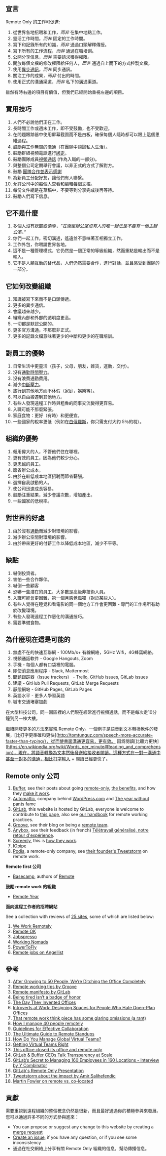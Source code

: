 ## 宣言

Remote Only 的工作可促進:

1. 從世界各地招聘和工作，_而非_ 在集中地點工作。
1. 靈活工作時間，_而非_ 固定的工作時間。
1. 寫下和記錄所有的知識，_而非_ 通過口頭解釋傳授。
1. 寫下所有的工作流程，_而非_ 通過在職培训。
1. 公開分享信息，_而非_ 需要請求獲得權限。
1. 開放每個文檔的修改權限給任何人，_而非_ 通過自上而下的方式控製文檔。
1. 使用[異步通訊](https://about.gitlab.com/2015/04/08/the-remote-manifesto/)，_而非_ 同步通訊。
1. 關注工作的成果，_而非_ 付出的時間。
1. 使用正式的溝通渠道，_而非_ 私下的溝通渠道。

雖然有時右邊的項目有價值，但我們已經開始重視左邊的項目。

## 實用技巧

1. 人們不必說他們正在工作。
1. 長時間工作或週末工作，即不受鼓勵，也不受歡迎。
1. 在問題跟踪器中使用屏幕截圖而不是白板，確保每個人隨時都可以跟上這個思維過程。
1. 鼓勵與工作無關的溝通（在團隊中談論私人生活）。
1. 鼓勵群組視頻電話進行[綁定](https://about.gitlab.com/2015/04/08/the-remote-manifesto/)。
1. 鼓勵團隊成員[視頻通話](https://about.gitlab.com/2015/04/08/the-remote-manifesto/) (作為入職的一部分)。
1. 與整個公司定期舉行會議，以非正式的方式了解對方。
1. 鼓勵 [團隊合作並表示感謝](https://about.gitlab.com/2015/04/08/the-remote-manifesto/)
1. 為新員工分配好友，讓他們有人聯繫。
1. 允許公司中的每個人查看和編輯每個文檔。
1. 每份文件總是在草稿中，不要等到分享完成後再等待。
1. 鼓勵人們寫下信息。

## 它不是什麼

1. 多個人沒有總部或領導，_“在衛星辦公室沒有人的唯一辦法是不要有一個主辦公室。”_
1. 你們一起工作，密切溝通，遙遠並不意味著互相獨立工作。
1. 工作外包，你聘請世界各地。
1. 這不是一種管理模式，它仍然是一個正常的等級組織，然而重點是輸出而不是輸入。
1. 它不是人類互動的替代品，人們仍然需要合作，進行對話，並且感受到團隊的一部分。

## 它如何改變組織

1. 知識被寫下來而不是口頭傳遞。
1. 更多的異步通信。
1. 會議越來越少。
1. 組織內部和外部的透明度更高。
1. 一切都是默認公開的。
1. 更多官方溝通，不那麼非正式。
1. 更多的記錄文檔意味著更少的中斷和更少的在職培訓。

## 對員工的優勢

1. 日常生活中更靈活（孩子，父母，朋友，雜貨，運動，交付）。
1. 沒有[通勤時間壓力](http://www.scientificamerican.com/article/commuting-takes-its-toll/)。
1. 沒有浪費通勤費用。
1. 減少[中斷壓力](https://www.washingtonpost.com/posteverything/wp/2014/12/30/google-got-it-wrong-the-open-office-trend-is-destroying-the-workplace/)。
1. 旅行到其他地方而不休假（家庭，娛樂等）。
1. 可以自由搬遷到其他地方。
1. 有些人發現遠程工作時與粗魯的同事交流變得更容易。
1. 入職可能不那麼緊張。
1. 家庭食物：更好（有時）和更便宜。
1. 一些國家的稅率更低（例如在[白俄羅斯](https://dev.by/lenta/main/yurlikbez-aytishnika-vybor-sistemy-nalogooblozheniya-dlya-it-predprinimateley)，你只需支付大約 5％的稅）。

## 組織的優勢

1. 僱用偉大的人，不管他們住在哪裡。
1. 更有效的員工，因為他們較少分心。
1. 更忠誠的員工。
1. 節省辦公成本。
1. 由於在較低成本地區招聘而節省薪酬。
1. 選擇自我啟動的人。
1. 使公司迅速成長容易。
1. 鼓勵注重結果，減少會議次數，增加產出。
1. 一些國家的低稅率。

## 對世界的好處

1. 由於沒有[通勤](http://www.scientificamerican.com/article/commuting-takes-its-toll/)而減少對環境的影響。
1. 減少辦公空間對環境的影響。
1. 由於帶來更好的付薪工作以降低成本地區，減少不平等。

## 缺點

1. 嚇倒投資者。
1. 害怕一些合作夥伴。
1. 嚇倒一些顧客
1. 恐嚇一些潛在的員工，大多數是高級非技術人員。
1. 入職可能會更困難，第一個月感覺孤獨（對於某些人）。
1. 有些人覺得在睡覺和看電影的同一個地方工作會更困難 - 專門的工作場所有助於改變環境。
1. 有些人發現遠程工作惡化的溝通技巧。
1. 需要準備食物。

## 為什麼現在這是可能的

1. 無處不在的快速互聯網 - 100Mb/s+ 有線網絡，5GHz Wifi，4G蜂窩網絡。
1. 視頻通話軟件 - Google Hangouts, Zoom
1. 手機 - 每個人都有口袋裡的電腦。
1. 即使消息應用程序 - Slack, Mattermost
1. 問題跟踪器（Issue trackers） - Trello, GitHub issues, GitLab issues
1. 建議 - GitHub Pull Requests, GitLab Merge Requests
1. 靜態網站 - GitHub Pages, GitLab Pages
1. 英語水平 - 更多人學習英語
1. 城市交通堵塞加劇


在大型科技公司，同一園區裡的人們現在經常進行視頻通話，而不是每次走10分鐘到另一棟大樓。

繼續開發更多的方法來實現 Remote Only。一個例子是語音到文本轉換軟件的發展，[比打字更準確和更快](http://tomtunguz.com/speech-more-accurate-faster-than-typing/），從而使書面溝通更容易，更有效。
因爲閱讀[比聽力更快](https://en.wikipedia.org/wiki/Words_per_minute#Reading_and_comprehension），現在，將語音轉換為文本然後發送給接收者閱讀，這種方式在一對一溝通中甚至一對多的溝通，相比打字輸入 + 閱讀已經更快了。

## Remote only 公司

1. [Buffer](https://buffer.com), see their posts about going [remote-only](https://open.buffer.com/no-office/), [the benefits](https://open.buffer.com/distributed-team-benefits/), and how they [make it work](https://open.buffer.com/buffer-distributed-team-how-we-work/).
1. [Automattic](https://automattic.com/about/), company behind [WordPress.com](wordpress.com) and [The year without pants](https://www.amazon.com/Year-Without-Pants-WordPress-com-Future/dp/1118660633) fame
1. [GitLab](https://about.gitlab.com), this website is hosted by GitLab, everyone is welcome to contribute to [this page](https://gitlab.com/gitlab-com/www-remoteonly-org/blob/master/source/index.html.md), also see [our handbook](https://about.gitlab.com/handbook/) for remote working practices.
1. [Groove](https://www.groovehq.com/), see their blog on being a [remote team](https://www.groovehq.com/blog/being-a-remote-team).
1. [Anybox](https://anybox.fr/), see their feedback (in french) [Télétravail généralisé, notre retour d'expérience](https://anybox.fr/blog/teletravail-generalise-confiance-et-seminaires).
1. [Screenly](https://www.screenly.io), this is [how they work](https://www.screenly.io/blog/2016/11/23/how-we-work-at-screenly/).
1. [IOpipe](https://iopipe.com)
1. [Podia](https://www.podia.com), a remote-only company, see [their founder's Tweetstorm](https://twitter.com/spencerfry/status/1001107544713121792) on remote work.

**Remote first 公司**

- [Basecamp](https://basecamp.com/), authors of [Remote](https://37signals.com/remote)

**鼓勵 remote work 的組織**

- [Remote Year](http://www.remoteyear.com/)

**面向遠程工作者的招聘網站**

See a collection with reviews of [25 sites](http://skillcrush.com/2014/10/10/sites-finding-remote-work/), some of which are listed below:

1. [We Work Remotely](https://weworkremotely.com)
1. [Remote OK](https://remoteok.io)
1. [Jobspresso](https://jobspresso.co/)
1. [Working Nomads](http://www.workingnomads.co/jobs)
1. [PowerToFly](https://powertofly.com)
1. [Remote jobs on Angellist](https://angel.co/job-collections/remote)

## 參考

1. [After Growing to 50 People, We’re Ditching the Office Completely](https://open.buffer.com/no-office/)
1. [Remote working tips by Groove](https://www.groovehq.com/blog/remote-work-tips)
1. [Remote manifesto by GitLab](https://about.gitlab.com/2015/04/08/the-remote-manifesto/)
1. [Being tired isn’t a badge of honor](https://m.signalvnoise.com/being-tired-isn-t-a-badge-of-honor-fa6d4c8cff4e)
1. [The Day They Invented Offices](https://shift.infinite.red/a-hypothetical-conversation-with-a-real-estate-developer-in-a-world-without-offices-53cd7be0942#.pufgl7l3a)
1. [Introverts at Work: Designing Spaces for People Who Hate Open-Plan Offices](http://www.bloomberg.com/news/articles/2014-06-16/open-plan-offices-for-people-who-hate-open-plan-offices)
1. [That remote work think piece has some glaring omissions (a rant)](http://www.catehuston.com/blog/2016/04/07/that-remote-work-think-piece-has-some-glaring-omissions/)
1. [How I manage 40 people remotely](http://ryancarson.com/post/24884883426/how-i-manage-40-people-remotely)
1. [Guidelines for Effective Collaboration](https://github.com/ride/collaboration-guides)
1. [The Ultimate Guide to Remote Standups](http://blog.idonethis.com/ultimate-guide-remote-standups/)
1. [How Do You Manage Global Virtual Teams?](https://en.wikibooks.org/wiki/Managing_Groups_and_Teams/How_Do_You_Manage_Global_Virtual_Teams%3F)
1. [Getting Virtual Teams Right](https://hbr.org/2014/12/getting-virtual-teams-right)
1. [This office closed its office and remote only](http://tapes.scalevp.com/remote-only-gitlab-sytse-sid-sijbrandij/)
1. [GitLab & Buffer CEOs Talk Transparency at Scale](https://about.gitlab.com/2017/03/14/buffer-and-gitlab-ceos-talk-transparency/)
1. [GitLab’s Secret to Managing 160 Employees in 160 Locations - Interview by Y Combinator](https://blog.ycombinator.com/gitlab-distributed-startup/)
1. [GitLab's Remote Only Presentation](https://docs.google.com/presentation/d/1JHHYQvAhsudGz8QB8nqp5ScJjqyhPD3ehCoKOlZb7VE/edit#slide=id.g1d6fee80ee_0_348)
1. [Tweetstorm about the impact by Amir Salihefendic](https://twitter.com/amix3k/status/881251640795439104)
1. [Martin Fowler on remote vs. co-located](https://martinfowler.com/articles/remote-or-co-located.html)

## 貢獻

需要重視到遠程組織的整個概念仍然是很新，而且最好通過你的積極參與來發展。您可以通過許多不同的方式參與進來：

- You can propose or suggest any change to this website by creating a [merge request](https://gitlab.com/gitlab-com/www-remoteonly-org/merge_requests/)
- [Create an issue](https://gitlab.com/gitlab-com/www-remoteonly-org/issues/), if you have any question, or if you see some inconsistency
- 通過在社交網絡上分享有關 Remote Only 組織的信息，幫助傳播信息。
